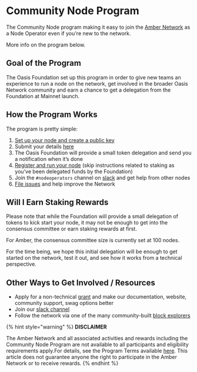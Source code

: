 # Community Node Program

The Community Node program making it easy to join the [Amber Network](../networks/amber-network/) as a Node Operator even if you're new to the network.

More info on the program below.

## Goal of the Program <a id="goal-of-the-program"></a>

The Oasis Foundation set up this program in order to give new teams an experience to run a node on the network, get involved in the broader Oasis Network community and earn a chance to get a delegation from the Foundation at Mainnet launch.

## How the Program Works <a id="how-the-program-works"></a>

The program is pretty simple:

1. [Set up your node and create a public key](running-a-node.md)
2. Submit your details [here](https://oasisfoundation.typeform.com/to/Z0w1W2)
3. The Oasis Foundation will provide a small token delegation and send you a notification when it’s done
4. [Register and run your node](running-a-node.md) \(skip instructions related to staking as you’ve been delegated funds by the Foundation\)
5. Join the `#nodeoperators` channel on [slack](https://oasisprotocol.org/slack) and get help from other nodes
6. [File issues](https://github.com/oasisprotocol/oasis-core/issues/new/choose) and help improve the Network

## Will I Earn Staking Rewards <a id="will-i-earn-staking-rewards"></a>

Please note that while the Foundation will provide a small delegation of tokens to kick start your node, it may not be enough to get into the consensus committee or earn staking rewards at first.

For Amber, the consensus committee size is currently set at 100 nodes.

For the time being, we hope this initial delegation will be enough to get started on the network, test it out, and see how it works from a technical perspective.

## Other Ways to Get Involved / Resources <a id="other-ways-to-get-involved-resources"></a>

* Apply for a non-technical [grant](https://oasisprotocol.org/en/grants) and make our documentation, website, community support, swag options better
* Join our [slack channel](https://oasisprotocol.org/slack)
* Follow the network via one of the many community-built [block explorers](../community-made-resources.md#block-explorers-validator-leaderboards)

{% hint style="warning" %}
**DISCLAIMER**

The Amber Network and all associated activities and rewards including the Community Node Program are not available to all participants and eligibility requirements apply.For details, see the Program Terms available [here](https://docsend.com/view/zv5cfia). This article does not guarantee anyone the right to participate in the Amber Network or to receive rewards.
{% endhint %}

